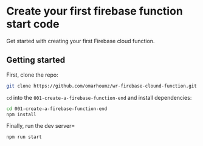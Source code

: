 # Create your first firebase function start code

Get started with creating your first Firebase cloud function.

## Getting started

First, clone the repo:

```bash
git clone https://github.com/omarhoumz/wr-firebase-clound-function.git
```

`cd` into the `001-create-a-firebase-function-end` and install dependencies:

```bash
cd 001-create-a-firebase-function-end
npm install
```

Finally, run the dev server=

```bash
npm run start
```

